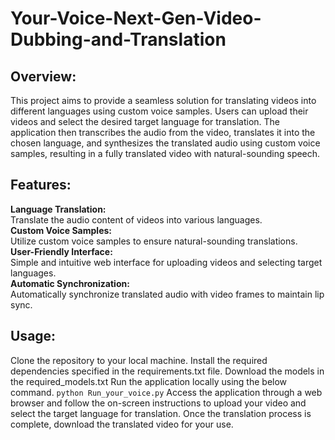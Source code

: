 # Your-Voice-Next-Gen-Video-Dubbing-and-Translation
## Overview:

This project aims to provide a seamless solution for translating videos into different languages using custom voice samples. Users can upload their videos and select the desired target language for translation. The application then transcribes the audio from the video, translates it into the chosen language, and synthesizes the translated audio using custom voice samples, resulting in a fully translated video with natural-sounding speech.


## Features:

  **Language Translation:**   
  Translate the audio content of videos into various languages.  
  **Custom Voice Samples:**   
  Utilize custom voice samples to ensure natural-sounding translations.  
  **User-Friendly Interface:**   
  Simple and intuitive web interface for uploading videos and selecting target languages.  
  **Automatic Synchronization:**   
  Automatically synchronize translated audio with video frames to maintain lip sync.  


## Usage:
  Clone the repository to your local machine.
  Install the required dependencies specified in the requirements.txt file.
  Download the models in the required_models.txt
  Run the application locally using the below command.
  `python Run_your_voice.py`
  Access the application through a web browser and follow the on-screen instructions to upload your video and select the target language for translation.
  Once the translation process is complete, download the translated video for your use.
